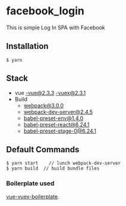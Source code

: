 # facebook_login
This is simple Log In SPA with Facebook

## Installation
```
$ yarn
```

## Stack
- vue
    -vue@2.3.3
    -vuex@2.3.1
- Build
    - webpack@3.0.0
    - webpack-dev-server@2.4.5
    - babel-preset-env@1.4.0
    - babel-preset-react@6.24.1
    - babel-preset-stage-0@6.24.1

## Default Commands
```
$ yarn start    // lunch webpack-dev-server
$ yarn build  // build bundle files
```

### Boilerplate used
[vue-vuex-boilerplate](https://github.com/hg-pyun/vue-vuex-boilerplate).